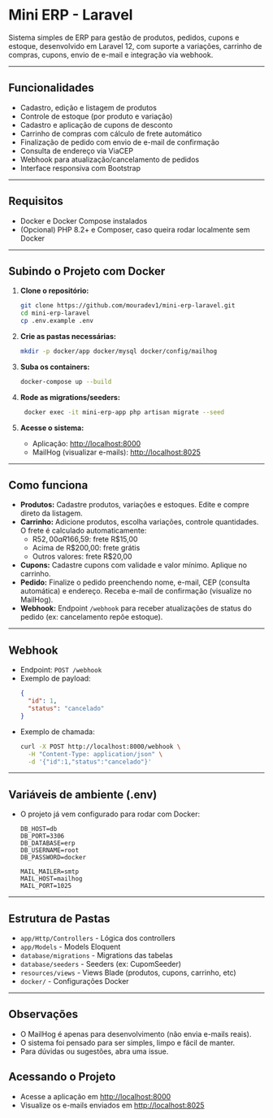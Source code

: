 # Mini ERP - Laravel

Sistema simples de ERP para gestão de produtos, pedidos, cupons e estoque, desenvolvido em Laravel 12, com suporte a variações, carrinho de compras, cupons, envio de e-mail e integração via webhook.

---

## Funcionalidades

- Cadastro, edição e listagem de produtos
- Controle de estoque (por produto e variação)
- Cadastro e aplicação de cupons de desconto
- Carrinho de compras com cálculo de frete automático
- Finalização de pedido com envio de e-mail de confirmação
- Consulta de endereço via ViaCEP
- Webhook para atualização/cancelamento de pedidos
- Interface responsiva com Bootstrap

---

## Requisitos

- Docker e Docker Compose instalados
- (Opcional) PHP 8.2+ e Composer, caso queira rodar localmente sem Docker

---

## Subindo o Projeto com Docker

1. **Clone o repositório:**
   ```sh
   git clone https://github.com/mouradev1/mini-erp-laravel.git
   cd mini-erp-laravel
   cp .env.example .env
   ```

2. **Crie as pastas necessárias:**
   ```sh
   mkdir -p docker/app docker/mysql docker/config/mailhog
   ```

3. **Suba os containers:**
   ```sh
   docker-compose up --build
   ```

4. **Rode as migrations/seeders:**
   ```sh
    docker exec -it mini-erp-app php artisan migrate --seed

   ```

5. **Acesse o sistema:**
   - Aplicação: [http://localhost:8000](http://localhost:8000)
   - MailHog (visualizar e-mails): [http://localhost:8025](http://localhost:8025)

---

## Como funciona

- **Produtos:** Cadastre produtos, variações e estoques. Edite e compre direto da listagem.
- **Carrinho:** Adicione produtos, escolha variações, controle quantidades. O frete é calculado automaticamente:
  - R$52,00 a R$166,59: frete R$15,00
  - Acima de R$200,00: frete grátis
  - Outros valores: frete R$20,00
- **Cupons:** Cadastre cupons com validade e valor mínimo. Aplique no carrinho.
- **Pedido:** Finalize o pedido preenchendo nome, e-mail, CEP (consulta automática) e endereço. Receba e-mail de confirmação (visualize no MailHog).
- **Webhook:** Endpoint `/webhook` para receber atualizações de status do pedido (ex: cancelamento repõe estoque).

---

## Webhook

- Endpoint: `POST /webhook`
- Exemplo de payload:
  ```json
  {
    "id": 1,
    "status": "cancelado"
  }
  ```
- Exemplo de chamada:
  ```sh
  curl -X POST http://localhost:8000/webhook \
    -H "Content-Type: application/json" \
    -d '{"id":1,"status":"cancelado"}'
  ```

---

## Variáveis de ambiente (.env)

- O projeto já vem configurado para rodar com Docker:
  ```
  DB_HOST=db
  DB_PORT=3306
  DB_DATABASE=erp
  DB_USERNAME=root
  DB_PASSWORD=docker

  MAIL_MAILER=smtp
  MAIL_HOST=mailhog
  MAIL_PORT=1025
  ```

---

## Estrutura de Pastas

- `app/Http/Controllers` - Lógica dos controllers
- `app/Models` - Models Eloquent
- `database/migrations` - Migrations das tabelas
- `database/seeders` - Seeders (ex: CupomSeeder)
- `resources/views` - Views Blade (produtos, cupons, carrinho, etc)
- `docker/` - Configurações Docker

---

## Observações

- O MailHog é apenas para desenvolvimento (não envia e-mails reais).
- O sistema foi pensado para ser simples, limpo e fácil de manter.
- Para dúvidas ou sugestões, abra uma issue.


## Acessando o Projeto
- Acesse a aplicação em [http://localhost:8000](http://localhost:8000)
- Visualize os e-mails enviados em [http://localhost:8025](http://localhost:8025)